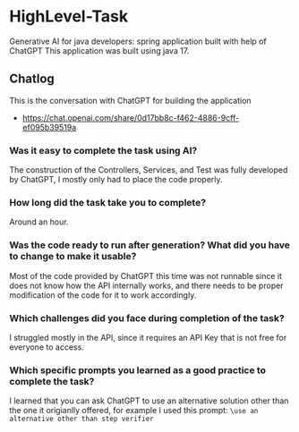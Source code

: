# HighLevel-Task
Generative AI for java developers: spring application built with help of ChatGPT
This application was built using java 17.
## Chatlog
This is the conversation with ChatGPT for building the application
- https://chat.openai.com/share/0d17bb8c-f462-4886-9cff-ef095b39519a
### Was it easy to complete the task using AI?
The construction of the Controllers, Services, and Test was fully developed by ChatGPT, I mostly only had to place the code properly.

### How long did the task take you to complete? 
Around an hour.

### Was the code ready to run after generation? What did you have to change to make it usable?
Most of the code provided by ChatGPT this time was not runnable since it does not know how the API internally works, and there needs to be proper modification of the code for it to work accordingly.

### Which challenges did you face during completion of the task?
I struggled mostly in the API, since it requires an API Key that is not free for everyone to access.

### Which specific prompts you learned as a good practice to complete the task?
I learned that you can ask ChatGPT to use an alternative solution other than the one it origianlly offered, for example I used this prompt:
`\use an alternative other than step verifier`

